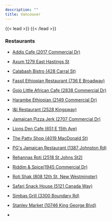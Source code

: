 ```yaml
---
description: ""
title: Vancouver
---
```


{{< lead >}}
{{< /lead >}}
### Restaurants 
* [Addis Cafe (2017 Commercial Dr)]()<br>

* [Axum 1279 East Hastings St]()<br>
* [Calabash Bistro (428 Carral St)]()<br>
* [Fassil Ethiopian Restaurant (736 E Broadway)]()<br>
* [Gojo Little African Cafe (2838 Commercial Dr)]()<br>
* [Harambe Ethiopian (2149 Commercial Dr)]()<br>
* [I&I Restaurant (2528 Kingsway)]()<br>
* [Jamaican Pizza Jerk (2707 Commercial Dr)]()<br>
* [Lions Den Cafe (651 E 15th Ave)]()<br>
* [The Patty Shop (4019 MacDonald St)]()<br>
* [PG's Jamaican Restaurant (1387 Johnston Rd)]()<br>
* [Rehannas Roti (2518 St Johns St2)]()<br>
* [Riddim & Spice(1945 Commercial Dr)]()<br>
* [Roti Shak (808 12th St, New Westminster)]()<br>
* [Safari Snack House (5121 Canada Way)]()<br>
* [Simbas Grill (3300 Boundary Rd)]()<br>
* [Stanley Market (10746 King George Blvd)]()<br>
* []()<br>







